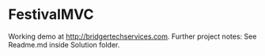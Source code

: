 # FestivalMVC
Working demo at http://bridgertechservices.com.
Further project notes: See Readme.md inside Solution folder.
